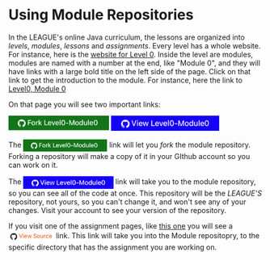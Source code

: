 # Using Module Repositories


In the LEAGUE's online Java curriculum, the lessons are organized
into _levels_, _modules_, _lessons_ and _assignments_.  Every level has a
whole website. For instance, here is the [website for Level 0](https://league-java.github.io/Level0/). 
Inside the level are modules,
modules are named with a number at the end, like "Module 0", and they will
have links with a large bold title on the left side of the page. Click on
that link to get the introduction to the module. For instance, here the link
to [Level0, Module 0](http://localhost:8080/Level0/lessons/Module0/)

On that page you will see two important links: 

<img src="./fork_button.png" height="30px" >  <img src="./view_button.png" height="30px" ><br/>

The <img style="vertical-align:middle" src="./fork_button.png" height="25px" >
link will let you *fork* the module repository. Forking a repository will
make a copy of it in your GIthub account so you can work on it. 

The <img style="vertical-align:middle" src="./view_button.png" height="25px" >
link will take you to the module repository, so you can see all of the code
at once. This repository will be the *LEAGUE'S* repository, not yours, so you
can't change it, and won't see any of your changes. Visit your account to see
your version of the repository. 

If you visit one of the assignment pages, like [this one](http://localhost:8080/Level0/lessons/Module0/02_code_flow/)
you will see a  <img style="vertical-align:middle" src="./source_link.png" height="25px">
 link. This link will take you into the Module repositopry, to the specific
directory that has the assignment you are working on. 

